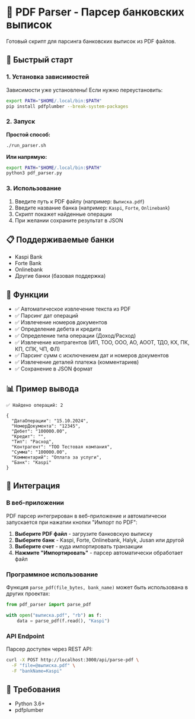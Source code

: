 # 📄 PDF Parser - Парсер банковских выписок

Готовый скрипт для парсинга банковских выписок из PDF файлов.

## 🚀 Быстрый старт

### 1. Установка зависимостей

Зависимости уже установлены! Если нужно переустановить:

```bash
export PATH="$HOME/.local/bin:$PATH"
pip install pdfplumber --break-system-packages
```

### 2. Запуск

**Простой способ:**
```bash
./run_parser.sh
```

**Или напрямую:**
```bash
export PATH="$HOME/.local/bin:$PATH"
python3 pdf_parser.py
```

### 3. Использование

1. Введите путь к PDF файлу (например: `Выписка.pdf`)
2. Введите название банка (например: `Kaspi`, `Forte`, `Onlinebank`)
3. Скрипт покажет найденные операции
4. При желании сохраните результат в JSON

## 📋 Поддерживаемые банки

- Kaspi Bank
- Forte Bank  
- Onlinebank
- Другие банки (базовая поддержка)

## 🔧 Функции

- ✅ Автоматическое извлечение текста из PDF
- ✅ Парсинг дат операций
- ✅ Извлечение номеров документов
- ✅ Определение дебета и кредита
- ✅ Определение типа операции (Доход/Расход)
- ✅ Извлечение контрагентов (ИП, ТОО, ООО, АО, АООТ, ТДО, КХ, ПК, КП, СПК, ЧП, ФЛ)
- ✅ Парсинг сумм с исключением дат и номеров документов
- ✅ Извлечение деталей платежа (комментариев)
- ✅ Сохранение в JSON формат

## 📊 Пример вывода

```
✅ Найдено операций: 2

{
  "ДатаОперации": "15.10.2024",
  "НомерДокумента": "12345",
  "Дебет": "100000.00",
  "Кредит": "",
  "Тип": "Расход",
  "Контрагент": "ТОО Тестовая компания",
  "Сумма": "100000.00",
  "Комментарий": "Оплата за услуги",
  "Банк": "Kaspi"
}
```

## 🔗 Интеграция

### В веб-приложении

PDF парсер интегрирован в веб-приложение и автоматически запускается при нажатии кнопки "Импорт по PDF":

1. **Выберите PDF файл** - загрузите банковскую выписку
2. **Выберите банк** - Kaspi, Forte, Onlinebank, Halyk, Jusan или другой
3. **Выберите счет** - куда импортировать транзакции
4. **Нажмите "Импортировать"** - парсер автоматически обработает файл

### Программное использование

Функция `parse_pdf(file_bytes, bank_name)` может быть использована в других проектах:

```python
from pdf_parser import parse_pdf

with open("выписка.pdf", "rb") as f:
    data = parse_pdf(f.read(), "Kaspi")
```

### API Endpoint

Парсер доступен через REST API:

```bash
curl -X POST http://localhost:3000/api/parse-pdf \
  -F "file=@выписка.pdf" \
  -F "bankName=Kaspi"
```

## 📝 Требования

- Python 3.6+
- pdfplumber
